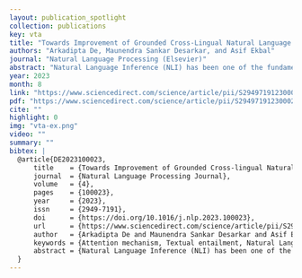 ```yaml
---
layout: publication_spotlight
collection: publications
key: vta
title: "Towards Improvement of Grounded Cross-Lingual Natural Language Inference with VisioTextual Attention"
authors: "Arkadipta De, Maunendra Sankar Desarkar, and Asif Ekbal"
journal: "Natural Language Processing (Elsevier)"
abstract: "Natural Language Inference (NLI) has been one of the fundamental tasks in Natural Language Processing (NLP). Recognizing Textual Entailment (RTE) between the two pieces of text is a crucial problem. It adds further challenges when it involves two languages, i.e., in the cross-lingual scenario. In this paper, we propose VisioTextual-Attention (VTA) — an effective visual–textual coattention mechanism for multi-modal crosslingual NLI. Through our research, we show that instead of using only linguistic input features, introducing visual features supporting the textual inputs improves the performance of NLI models if an effective cross-modal attention mechanism is carefully constructed. We perform several experiments on a standard cross-lingual textual entailment dataset in Hindi–English language pairs and show that the addition of visual information to the dataset along with our proposed VisioTextual Attention (VTA) enhances performance and surpasses the current state-of-the-art by 4.5%. Through monolingual experiments, we also show that the proposed VTA mechanism surpasses monolingual state-of-the-art by a margin of 2.89%. We argue that our VTA mechanism is model agnostic and can be used with other deep learning-based architectures for grounded cross-lingual NLI."
year: 2023
month: 8
link: "https://www.sciencedirect.com/science/article/pii/S2949719123000201"
pdf: "https://www.sciencedirect.com/science/article/pii/S2949719123000201/pdfft?md5=3d42e060e1a6a2daed72d44d3c168a1a&pid=1-s2.0-S2949719123000201-main.pdf"
cite: ""
highlight: 0
img: "vta-ex.png"
video: ""
summary: ""
bibtex: |
  @article{DE2023100023,
      title    = {Towards Improvement of Grounded Cross-lingual Natural Language Inference with VisioTextual Attention},
      journal  = {Natural Language Processing Journal},
      volume   = {4},
      pages    = {100023},
      year     = {2023},
      issn     = {2949-7191},
      doi      = {https://doi.org/10.1016/j.nlp.2023.100023},
      url      = {https://www.sciencedirect.com/science/article/pii/S2949719123000201},
      author   = {Arkadipta De and Maunendra Sankar Desarkar and Asif Ekbal},
      keywords = {Attention mechanism, Textual entailment, Natural Language Inference, Grounded textual entailment, Cross-lingual textual entailment},
      abstract = {Natural Language Inference (NLI) has been one of the fundamental tasks in Natural Language Processing (NLP). Recognizing Textual Entailment (RTE) between the two pieces of text is a crucial problem. It adds further challenges when it involves two languages, i.e., in the cross-lingual scenario. In this paper, we propose VisioTextual-Attention (VTA) — an effective visual–textual coattention mechanism for multi-modal cross-lingual NLI. Through our research, we show that instead of using only linguistic input features, introducing visual features supporting the textual inputs improves the performance of NLI models if an effective cross-modal attention mechanism is carefully constructed. We perform several experiments on a standard cross-lingual textual entailment dataset in Hindi–English language pairs and show that the addition of visual information to the dataset along with our proposed VisioTextual Attention (VTA) enhances performance and surpasses the current state-of-the-art by 4.5%. Through monolingual experiments, we also show that the proposed VTA mechanism surpasses monolingual state-of-the-art by a margin of 2.89%. We argue that our VTA mechanism is model agnostic and can be used with other deep learning-based architectures for grounded cross-lingual NLI.}
  }
---
```

